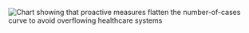 ![Chart showing that proactive measures flatten the number-of-cases curve to avoid overflowing healthcare systems](images/health-system-capacity.svg)

